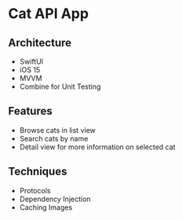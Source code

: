 # Cat API App
## Architecture
- SwiftUI
- iOS 15
- MVVM
- Combine for Unit Testing

## Features
- Browse cats in list view
- Search cats by name
- Detail view for more information on selected cat

## Techniques
- Protocols
- Dependency Injection
- Caching Images
